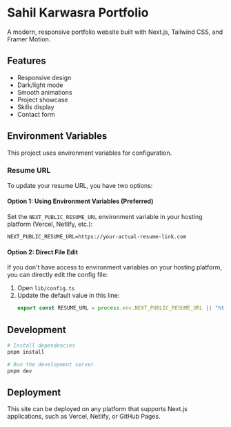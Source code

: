 # Sahil Karwasra Portfolio

A modern, responsive portfolio website built with Next.js, Tailwind CSS, and Framer Motion.

## Features

- Responsive design
- Dark/light mode
- Smooth animations
- Project showcase
- Skills display
- Contact form

## Environment Variables

This project uses environment variables for configuration. 

### Resume URL

To update your resume URL, you have two options:

#### Option 1: Using Environment Variables (Preferred)

Set the `NEXT_PUBLIC_RESUME_URL` environment variable in your hosting platform (Vercel, Netlify, etc.):

```
NEXT_PUBLIC_RESUME_URL=https://your-actual-resume-link.com
```

#### Option 2: Direct File Edit

If you don't have access to environment variables on your hosting platform, you can directly edit the config file:

1. Open `lib/config.ts`
2. Update the default value in this line:
   ```typescript
   export const RESUME_URL = process.env.NEXT_PUBLIC_RESUME_URL || "https://example.com/your-resume-link";
   ```

## Development

```bash
# Install dependencies
pnpm install

# Run the development server
pnpm dev
```

## Deployment

This site can be deployed on any platform that supports Next.js applications, such as Vercel, Netlify, or GitHub Pages. 